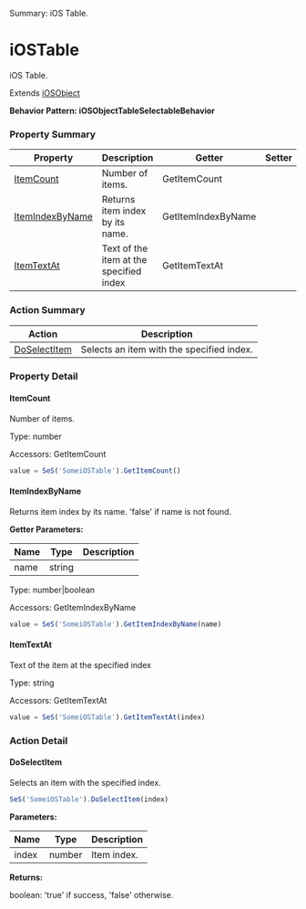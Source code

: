 Summary: iOS Table.

# iOSTable

iOS Table.
 
Extends [iOSObject](iOSObject.md)





**Behavior Pattern: iOSObjectTableSelectableBehavior**


<!-- ============================== property summary ========================== -->



### Property Summary
| **Property** | **Description** | **Getter** | **Setter** |
| ------------ | --------------- | ---------- | ---------- |
| [ItemCount](#itemcount) | Number of items. | GetItemCount |  |
| [ItemIndexByName](#itemindexbyname) | Returns item index by its name. | GetItemIndexByName |  |
| [ItemTextAt](#itemtextat) | Text of the item at the specified index | GetItemTextAt |  |



<!-- ============================== action summary ========================== -->



### Action Summary
|  **Action** | **Description** | 
| ----------- | --------------- |
|  [DoSelectItem](#doselectitem) | Selects an item with the specified index. |



<!-- ============================== property detail ========================== -->

### Property Detail

<a name="ItemCount"></a>
#### ItemCount

Number of items.



Type: number


Accessors: GetItemCount

```javascript
value = SeS('SomeiOSTable').GetItemCount()
```


<a name="ItemIndexByName"></a>
#### ItemIndexByName

Returns item index by its name. 'false' if name is not found.

**Getter Parameters:**

| **Name** | **Type** | **Description** |
| -------- | -------- | --------------- |  
| name | string |  |




Type: number|boolean


Accessors: GetItemIndexByName

```javascript
value = SeS('SomeiOSTable').GetItemIndexByName(name)
```


<a name="ItemTextAt"></a>
#### ItemTextAt

Text of the item at the specified index



Type: string


Accessors: GetItemTextAt

```javascript
value = SeS('SomeiOSTable').GetItemTextAt(index)
```




<!-- ============================== action detail ========================== -->

### Action Detail

<a name="DoSelectItem"></a>    
#### DoSelectItem

Selects an item with the specified index.

```javascript
SeS('SomeiOSTable').DoSelectItem(index)
```


**Parameters:**

|  **Name** | **Type** | **Description** |
| ---------- | -------- | --------------- |
| index | number |  Item index. |




**Returns:**

boolean: 'true' if success, 'false' otherwise.



<a name="see.also.iostable.doselectitem"></a>

  

